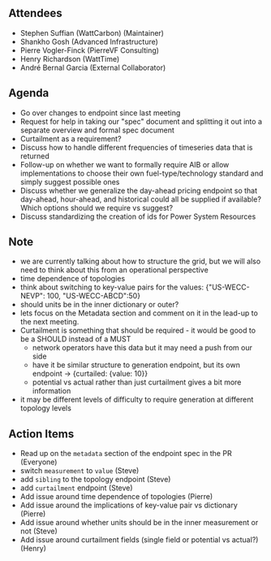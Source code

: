 Attendees
-------------
- Stephen Suffian (WattCarbon) (Maintainer)
- Shankho Gosh (Advanced Infrastructure)
- Pierre Vogler-Finck (PierreVF Consulting)
- Henry Richardson (WattTime)
- André Bernal Garcia (External Collaborator)

Agenda
------------- 
- Go over changes to endpoint since last meeting
-   Request for help in taking our "spec" document and splitting it out into a separate overview and formal spec document
- Curtailment as a requirement?
-   Discuss how to handle different frequencies of timeseries data that is returned
-   Follow-up on whether we want to formally require AIB or allow implementations to choose their own fuel-type/technology standard and simply suggest possible ones
-   Discuss whether we generalize the day-ahead pricing endpoint so that day-ahead, hour-ahead, and historical could all be supplied if available? Which options should we require vs suggest?
-   Discuss standardizing the creation of ids for Power System Resources


Note
------------- 
- we are currently talking about how to structure the grid, but we will also need to think about this from an operational perspective
- time dependence of topologies
- think about switching to key-value pairs for the values: {"US-WECC-NEVP": 100, "US-WECC-ABCD":50}
- should units be in the inner dictionary or outer?
- lets focus on the Metadata section and comment on it in the lead-up to the next meeting.
- Curtailment is something that should be required - it would be good to be a SHOULD instead of a MUST
   - network operators have this data but it may need a push from our side
   - have it be similar structure to generation endpoint, but its own endpoint -> {curtailed: {value: 10}}
   - potential vs actual rather than just curtailment gives a bit more information
- it may be different levels of difficulty to require generation at different topology levels

Action Items
------------- 
- Read up on the `metadata` section of the endpoint spec in the PR (Everyone)
- switch `measurement` to `value` (Steve)
- add `sibling` to the topology endpoint (Steve)
- add `curtailment` endpoint (Steve)
- Add issue around time dependence of topologies (Pierre)
- Add issue around the implications of key-value pair vs dictionary (Pierre)
- Add issue around whether units should be in the inner measurement or not (Steve)
- Add issue around curtailment fields (single field or potential vs actual?) (Henry)
